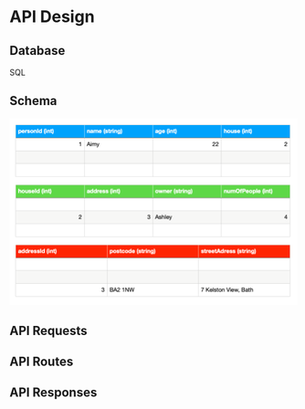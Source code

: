 # API Design

## Database

SQL

## Schema

![schema](<./personid%20(int).png>)

## API Requests

## API Routes

## API Responses
